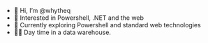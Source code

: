 - 👋 Hi, I’m @whytheq
- 👀 Interested in Powershell, .NET and the web
- 🌱 Currently exploring Powershell and standard web technologies
- 👨‍💻 Day time in a data warehouse.

<!---
whytheq/whytheq is a ✨ special ✨ repository because its `README.md` (this file) appears on your GitHub profile.
You can click the Preview link to take a look at your changes.
--->
